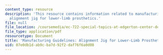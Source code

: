 ```yaml
---
content_type: resource
description: 'This resource contains information related to manufacturing guidelines:
  alignment jig for lower-limb prosthetics.'
file: null
file_location: /coursemedia/ec-722-special-topics-at-edgerton-center-developing-world-prosthetics-spring-2010/07e0db1dab9cba7d92f2daf76f6a0d08_MITEC_722S10_ICRC_alignmen.pdf
file_type: application/pdf
resourcetype: Document
title: 'Manufacturing Guidelines: Alignment Jig for Lower-Limb Prosthetics'
uid: 07e0db1d-ab9c-ba7d-92f2-daf76f6a0d08
---
```

